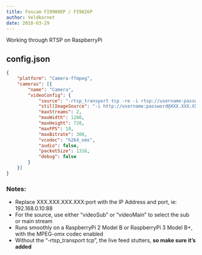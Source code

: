 ```yaml
---
title: Foscam FI9900EP / FI9826P
author: Veldkornet
date: 2018-03-29
---
```

Working through RTSP on RaspberryPi


## config.json

```json
{
	"platform": "Camera-ffmpeg",
	"cameras": [{
		"name": "Camera",
		"videoConfig": {
			"source": "-rtsp_transport tcp -re -i rtsp://username:password@XXX.XXX.XXX.XXX:port/videoSub",
			"stillImageSource": "-i http://username:password@XXX.XXX.XXX.XXX:port/cgi-bin/CGIProxy.fcgi?cmd=snapPicture2&usr=username&pwd=password",
			"maxStreams": 2,
			"maxWidth": 1280,
			"maxHeight": 720,
			"maxFPS": 10,
			"maxBitrate": 300,
			"vcodec": "h264_omx",
			"audio": false,
			"packetSize": 1316,
			"debug": false
		}
	}]
}
```

### Notes:

- Replace XXX.XXX.XXX.XXX:port with the IP Address and port, ie: 192.168.0.10:88
- For the source, use either “videoSub” or “videoMain” to select the sub or main stream
- Runs smoothly on a RaspberryPi 2 Model B or RaspberryPi 3 Model B+, with the MPEG-omx codec enabled
- Without the “-rtsp_transport tcp”, the live feed stutters, **so make sure it’s added**

